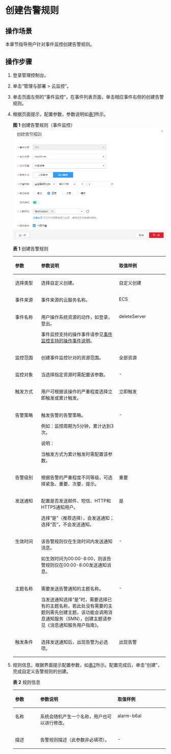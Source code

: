 # 创建告警规则<a name="ZH-CN_TOPIC_0109974076"></a>

## 操作场景<a name="zh-cn_topic_0109299893_section1845020182914"></a>

本章节指导用户针对事件监控创建告警规则。

## 操作步骤<a name="zh-cn_topic_0109299893_section9312104610488"></a>

1.  登录管理控制台。
2.  单击“管理与部署 \> 云监控”。
3.  单击页面左侧的“事件监控”，在事件列表页面，单击相应事件右侧的创建告警规则。
4.  根据页面提示，配置参数，参数说明如[表1](#zh-cn_topic_0109299893_table121943547193)所示。

    **图 1**  创建告警规则（事件监控）<a name="zh-cn_topic_0109299893_fig1168135514266"></a>  
    ![](figures/创建告警规则（事件监控）.png "创建告警规则（事件监控）")

    **表 1**  创建告警规则

    <a name="zh-cn_topic_0109299893_table121943547193"></a>
    <table><thead align="left"><tr id="zh-cn_topic_0109299893_row81911454121913"><th class="cellrowborder" valign="top" width="17%" id="mcps1.2.4.1.1"><p id="zh-cn_topic_0109299893_p191918545194"><a name="zh-cn_topic_0109299893_p191918545194"></a><a name="zh-cn_topic_0109299893_p191918545194"></a>参数</p>
    </th>
    <th class="cellrowborder" valign="top" width="51%" id="mcps1.2.4.1.2"><p id="zh-cn_topic_0109299893_p219114546193"><a name="zh-cn_topic_0109299893_p219114546193"></a><a name="zh-cn_topic_0109299893_p219114546193"></a>参数说明</p>
    </th>
    <th class="cellrowborder" valign="top" width="32%" id="mcps1.2.4.1.3"><p id="zh-cn_topic_0109299893_p8191354131914"><a name="zh-cn_topic_0109299893_p8191354131914"></a><a name="zh-cn_topic_0109299893_p8191354131914"></a>取值样例</p>
    </th>
    </tr>
    </thead>
    <tbody><tr id="zh-cn_topic_0109299893_row919265418194"><td class="cellrowborder" valign="top" width="17%" headers="mcps1.2.4.1.1 "><p id="zh-cn_topic_0109299893_p101922549198"><a name="zh-cn_topic_0109299893_p101922549198"></a><a name="zh-cn_topic_0109299893_p101922549198"></a>选择类型</p>
    </td>
    <td class="cellrowborder" valign="top" width="51%" headers="mcps1.2.4.1.2 "><p id="p145301056319"><a name="p145301056319"></a><a name="p145301056319"></a>选择自定义创建。</p>
    </td>
    <td class="cellrowborder" valign="top" width="32%" headers="mcps1.2.4.1.3 "><p id="zh-cn_topic_0109299893_p619217541193"><a name="zh-cn_topic_0109299893_p619217541193"></a><a name="zh-cn_topic_0109299893_p619217541193"></a>自定义创建</p>
    </td>
    </tr>
    <tr id="zh-cn_topic_0109299893_row1990911251102"><td class="cellrowborder" valign="top" width="17%" headers="mcps1.2.4.1.1 "><p id="zh-cn_topic_0109299893_p1190992510018"><a name="zh-cn_topic_0109299893_p1190992510018"></a><a name="zh-cn_topic_0109299893_p1190992510018"></a>事件来源</p>
    </td>
    <td class="cellrowborder" valign="top" width="51%" headers="mcps1.2.4.1.2 "><p id="zh-cn_topic_0109299893_p890972512015"><a name="zh-cn_topic_0109299893_p890972512015"></a><a name="zh-cn_topic_0109299893_p890972512015"></a>事件来源的云服务名称。</p>
    </td>
    <td class="cellrowborder" valign="top" width="32%" headers="mcps1.2.4.1.3 "><p id="zh-cn_topic_0109299893_p209091825601"><a name="zh-cn_topic_0109299893_p209091825601"></a><a name="zh-cn_topic_0109299893_p209091825601"></a>ECS</p>
    </td>
    </tr>
    <tr id="zh-cn_topic_0109299893_row44972174713"><td class="cellrowborder" valign="top" width="17%" headers="mcps1.2.4.1.1 "><p id="zh-cn_topic_0109299893_p449719171710"><a name="zh-cn_topic_0109299893_p449719171710"></a><a name="zh-cn_topic_0109299893_p449719171710"></a>事件名称</p>
    </td>
    <td class="cellrowborder" valign="top" width="51%" headers="mcps1.2.4.1.2 "><p id="zh-cn_topic_0109299893_p34971017970"><a name="zh-cn_topic_0109299893_p34971017970"></a><a name="zh-cn_topic_0109299893_p34971017970"></a>用户操作系统资源的动作，如登录，登出。</p>
    <p id="p9822102778"><a name="p9822102778"></a><a name="p9822102778"></a>事件监控支持的操作事件请参见<a href="事件监控支持的操作事件说明.md">事件监控支持的操作事件说明</a>。</p>
    </td>
    <td class="cellrowborder" valign="top" width="32%" headers="mcps1.2.4.1.3 "><p id="zh-cn_topic_0109299893_p7497121716711"><a name="zh-cn_topic_0109299893_p7497121716711"></a><a name="zh-cn_topic_0109299893_p7497121716711"></a>deleteServer</p>
    </td>
    </tr>
    <tr id="zh-cn_topic_0109299893_row71513301398"><td class="cellrowborder" valign="top" width="17%" headers="mcps1.2.4.1.1 "><p id="zh-cn_topic_0109299893_p191517304916"><a name="zh-cn_topic_0109299893_p191517304916"></a><a name="zh-cn_topic_0109299893_p191517304916"></a>监控范围</p>
    </td>
    <td class="cellrowborder" valign="top" width="51%" headers="mcps1.2.4.1.2 "><p id="zh-cn_topic_0109299893_p415119302097"><a name="zh-cn_topic_0109299893_p415119302097"></a><a name="zh-cn_topic_0109299893_p415119302097"></a>创建事件监控针对的资源范围。</p>
    </td>
    <td class="cellrowborder" valign="top" width="32%" headers="mcps1.2.4.1.3 "><p id="zh-cn_topic_0109299893_p191511301591"><a name="zh-cn_topic_0109299893_p191511301591"></a><a name="zh-cn_topic_0109299893_p191511301591"></a>全部资源</p>
    </td>
    </tr>
    <tr id="zh-cn_topic_0109299893_row7117201918102"><td class="cellrowborder" valign="top" width="17%" headers="mcps1.2.4.1.1 "><p id="zh-cn_topic_0109299893_p121172019121011"><a name="zh-cn_topic_0109299893_p121172019121011"></a><a name="zh-cn_topic_0109299893_p121172019121011"></a>监控对象</p>
    </td>
    <td class="cellrowborder" valign="top" width="51%" headers="mcps1.2.4.1.2 "><p id="zh-cn_topic_0109299893_p201171619161010"><a name="zh-cn_topic_0109299893_p201171619161010"></a><a name="zh-cn_topic_0109299893_p201171619161010"></a>当选择指定资源时需配置该参数。</p>
    </td>
    <td class="cellrowborder" valign="top" width="32%" headers="mcps1.2.4.1.3 "><p id="zh-cn_topic_0109299893_p2011715192103"><a name="zh-cn_topic_0109299893_p2011715192103"></a><a name="zh-cn_topic_0109299893_p2011715192103"></a>-</p>
    </td>
    </tr>
    <tr id="zh-cn_topic_0109299893_row819245421917"><td class="cellrowborder" valign="top" width="17%" headers="mcps1.2.4.1.1 "><p id="zh-cn_topic_0109299893_p19612559499"><a name="zh-cn_topic_0109299893_p19612559499"></a><a name="zh-cn_topic_0109299893_p19612559499"></a>触发方式</p>
    </td>
    <td class="cellrowborder" valign="top" width="51%" headers="mcps1.2.4.1.2 "><p id="zh-cn_topic_0109299893_p1192185417196"><a name="zh-cn_topic_0109299893_p1192185417196"></a><a name="zh-cn_topic_0109299893_p1192185417196"></a>用户可根据该操作的严重程度选择立即触发或累计触发。</p>
    </td>
    <td class="cellrowborder" valign="top" width="32%" headers="mcps1.2.4.1.3 "><p id="zh-cn_topic_0109299893_p6148813121318"><a name="zh-cn_topic_0109299893_p6148813121318"></a><a name="zh-cn_topic_0109299893_p6148813121318"></a>立即触发</p>
    </td>
    </tr>
    <tr id="row1684313306478"><td class="cellrowborder" valign="top" width="17%" headers="mcps1.2.4.1.1 "><p id="p9435204373719"><a name="p9435204373719"></a><a name="p9435204373719"></a>告警策略</p>
    </td>
    <td class="cellrowborder" valign="top" width="51%" headers="mcps1.2.4.1.2 "><p id="p2043584343715"><a name="p2043584343715"></a><a name="p2043584343715"></a>触发告警的告警策略。</p>
    <p id="p043712111488"><a name="p043712111488"></a><a name="p043712111488"></a>例如：监控周期为5分钟，累计达到3次。</p>
    <div class="note" id="note954752534812"><a name="note954752534812"></a><a name="note954752534812"></a><span class="notetitle"> 说明： </span><div class="notebody"><p id="p5548162514488"><a name="p5548162514488"></a><a name="p5548162514488"></a>当触发方式为累计触发时需配置该参数。</p>
    </div></div>
    </td>
    <td class="cellrowborder" valign="top" width="32%" headers="mcps1.2.4.1.3 "><p id="p54357432379"><a name="p54357432379"></a><a name="p54357432379"></a>-</p>
    </td>
    </tr>
    <tr id="zh-cn_topic_0109299893_row11928164865516"><td class="cellrowborder" valign="top" width="17%" headers="mcps1.2.4.1.1 "><p id="zh-cn_topic_0109299893_p1195420845111"><a name="zh-cn_topic_0109299893_p1195420845111"></a><a name="zh-cn_topic_0109299893_p1195420845111"></a>告警级别</p>
    </td>
    <td class="cellrowborder" valign="top" width="51%" headers="mcps1.2.4.1.2 "><p id="zh-cn_topic_0109299893_p17956884516"><a name="zh-cn_topic_0109299893_p17956884516"></a><a name="zh-cn_topic_0109299893_p17956884516"></a>根据告警的严重程度不同等级，可选择紧急、重要、次要、提示。</p>
    </td>
    <td class="cellrowborder" valign="top" width="32%" headers="mcps1.2.4.1.3 "><p id="zh-cn_topic_0109299893_p8956389517"><a name="zh-cn_topic_0109299893_p8956389517"></a><a name="zh-cn_topic_0109299893_p8956389517"></a>重要</p>
    </td>
    </tr>
    <tr id="zh-cn_topic_0109299893_row019355410196"><td class="cellrowborder" valign="top" width="17%" headers="mcps1.2.4.1.1 "><p id="zh-cn_topic_0109299893_p14193165414191"><a name="zh-cn_topic_0109299893_p14193165414191"></a><a name="zh-cn_topic_0109299893_p14193165414191"></a>发送通知</p>
    </td>
    <td class="cellrowborder" valign="top" width="51%" headers="mcps1.2.4.1.2 "><p id="zh-cn_topic_0109299893_p1719311547199"><a name="zh-cn_topic_0109299893_p1719311547199"></a><a name="zh-cn_topic_0109299893_p1719311547199"></a>配置是否发送邮件、短信、HTTP和HTTPS通知用户。</p>
    <p id="p2554827134314"><a name="p2554827134314"></a><a name="p2554827134314"></a>选择“是”（推荐选择），会发送通知；选择“否”，不会发送通知。</p>
    </td>
    <td class="cellrowborder" valign="top" width="32%" headers="mcps1.2.4.1.3 "><p id="zh-cn_topic_0109299893_p12193115491911"><a name="zh-cn_topic_0109299893_p12193115491911"></a><a name="zh-cn_topic_0109299893_p12193115491911"></a>是</p>
    </td>
    </tr>
    <tr id="row033332312910"><td class="cellrowborder" valign="top" width="17%" headers="mcps1.2.4.1.1 "><p id="p165875094913"><a name="p165875094913"></a><a name="p165875094913"></a>生效时间</p>
    </td>
    <td class="cellrowborder" valign="top" width="51%" headers="mcps1.2.4.1.2 "><p id="p7658165024912"><a name="p7658165024912"></a><a name="p7658165024912"></a>该告警规则仅在生效时间内发送通知消息。</p>
    <p id="p52121744532"><a name="p52121744532"></a><a name="p52121744532"></a>如生效时间为00:00-8:00，则该告警规则仅在00:00-8:00发送通知消息。</p>
    </td>
    <td class="cellrowborder" valign="top" width="32%" headers="mcps1.2.4.1.3 "><p id="p96581505499"><a name="p96581505499"></a><a name="p96581505499"></a>-</p>
    </td>
    </tr>
    <tr id="zh-cn_topic_0109299893_row8194155410198"><td class="cellrowborder" valign="top" width="17%" headers="mcps1.2.4.1.1 "><p id="zh-cn_topic_0109299893_p1819325431915"><a name="zh-cn_topic_0109299893_p1819325431915"></a><a name="zh-cn_topic_0109299893_p1819325431915"></a>主题名称</p>
    </td>
    <td class="cellrowborder" valign="top" width="51%" headers="mcps1.2.4.1.2 "><p id="zh-cn_topic_0109299893_p9193115420195"><a name="zh-cn_topic_0109299893_p9193115420195"></a><a name="zh-cn_topic_0109299893_p9193115420195"></a>需要发送告警通知的主题名称。</p>
    <p id="zh-cn_topic_0109299893_p17193165471917"><a name="zh-cn_topic_0109299893_p17193165471917"></a><a name="zh-cn_topic_0109299893_p17193165471917"></a>当发送通知选择“是”时，需要选择已有的主题名称，若此处没有需要的主题则需先创建主题，该功能会调用消息通知服务（SMN），创建主题请参见《消息通知服务用户指南》。</p>
    </td>
    <td class="cellrowborder" valign="top" width="32%" headers="mcps1.2.4.1.3 "><p id="zh-cn_topic_0109299893_p191931154191914"><a name="zh-cn_topic_0109299893_p191931154191914"></a><a name="zh-cn_topic_0109299893_p191931154191914"></a>-</p>
    </td>
    </tr>
    <tr id="zh-cn_topic_0109299893_row2194145410191"><td class="cellrowborder" valign="top" width="17%" headers="mcps1.2.4.1.1 "><p id="zh-cn_topic_0109299893_p01945547193"><a name="zh-cn_topic_0109299893_p01945547193"></a><a name="zh-cn_topic_0109299893_p01945547193"></a>触发条件</p>
    </td>
    <td class="cellrowborder" valign="top" width="51%" headers="mcps1.2.4.1.2 "><p id="zh-cn_topic_0109299893_p1194155411914"><a name="zh-cn_topic_0109299893_p1194155411914"></a><a name="zh-cn_topic_0109299893_p1194155411914"></a>选择发送通知后，出现告警为必选项。</p>
    </td>
    <td class="cellrowborder" valign="top" width="32%" headers="mcps1.2.4.1.3 "><p id="zh-cn_topic_0109299893_p19194165419195"><a name="zh-cn_topic_0109299893_p19194165419195"></a><a name="zh-cn_topic_0109299893_p19194165419195"></a>出现告警</p>
    </td>
    </tr>
    </tbody>
    </table>

5.  规则信息，根据界面提示配置参数，如[表2](#zh-cn_topic_0109299893_table7623731163957)所示。配置完成后，单击“创建”，完成自定义告警规则的创建。

    **表 2**  规则信息

    <a name="zh-cn_topic_0109299893_table7623731163957"></a>
    <table><thead align="left"><tr id="zh-cn_topic_0109299893_row1169056163957"><th class="cellrowborder" valign="top" width="16.42%" id="mcps1.2.4.1.1"><p id="zh-cn_topic_0109299893_p57791071164012"><a name="zh-cn_topic_0109299893_p57791071164012"></a><a name="zh-cn_topic_0109299893_p57791071164012"></a>参数</p>
    </th>
    <th class="cellrowborder" valign="top" width="50.62%" id="mcps1.2.4.1.2"><p id="zh-cn_topic_0109299893_p50565187164012"><a name="zh-cn_topic_0109299893_p50565187164012"></a><a name="zh-cn_topic_0109299893_p50565187164012"></a>参数说明</p>
    </th>
    <th class="cellrowborder" valign="top" width="32.96%" id="mcps1.2.4.1.3"><p id="zh-cn_topic_0109299893_p2139446164012"><a name="zh-cn_topic_0109299893_p2139446164012"></a><a name="zh-cn_topic_0109299893_p2139446164012"></a>取值样例</p>
    </th>
    </tr>
    </thead>
    <tbody><tr id="zh-cn_topic_0109299893_row36013392163957"><td class="cellrowborder" valign="top" width="16.42%" headers="mcps1.2.4.1.1 "><p id="zh-cn_topic_0109299893_p61370602164020"><a name="zh-cn_topic_0109299893_p61370602164020"></a><a name="zh-cn_topic_0109299893_p61370602164020"></a>名称</p>
    </td>
    <td class="cellrowborder" valign="top" width="50.62%" headers="mcps1.2.4.1.2 "><p id="zh-cn_topic_0109299893_p4962871164020"><a name="zh-cn_topic_0109299893_p4962871164020"></a><a name="zh-cn_topic_0109299893_p4962871164020"></a>系统会随机产生一个名称，用户也可以进行修改。</p>
    </td>
    <td class="cellrowborder" valign="top" width="32.96%" headers="mcps1.2.4.1.3 "><p id="zh-cn_topic_0109299893_p66448289164020"><a name="zh-cn_topic_0109299893_p66448289164020"></a><a name="zh-cn_topic_0109299893_p66448289164020"></a>alarm-b6al</p>
    </td>
    </tr>
    <tr id="zh-cn_topic_0109299893_row2717654163957"><td class="cellrowborder" valign="top" width="16.42%" headers="mcps1.2.4.1.1 "><p id="zh-cn_topic_0109299893_p55312011164020"><a name="zh-cn_topic_0109299893_p55312011164020"></a><a name="zh-cn_topic_0109299893_p55312011164020"></a>描述</p>
    </td>
    <td class="cellrowborder" valign="top" width="50.62%" headers="mcps1.2.4.1.2 "><p id="zh-cn_topic_0109299893_p51087931164020"><a name="zh-cn_topic_0109299893_p51087931164020"></a><a name="zh-cn_topic_0109299893_p51087931164020"></a>告警规则描述（此参数非必填项）。</p>
    </td>
    <td class="cellrowborder" valign="top" width="32.96%" headers="mcps1.2.4.1.3 "><p id="zh-cn_topic_0109299893_p44481764164020"><a name="zh-cn_topic_0109299893_p44481764164020"></a><a name="zh-cn_topic_0109299893_p44481764164020"></a>-</p>
    </td>
    </tr>
    </tbody>
    </table>


